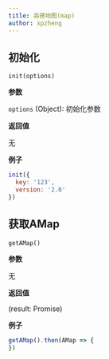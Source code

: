 ```yaml
---
title: 高德地图(map)
author: xpzheng
---
```


## 初始化

```
init(options)
```

**参数**

`options` (Object): 初始化参数

**返回值**

无

**例子**

```js
init({
  key: '123',
  version: '2.0'
})
```


## 获取AMap

```
getAMap()
```

**参数**

无

**返回值**

(result: Promise)


**例子**

```js
getAMap().then(AMap => {
})
```
